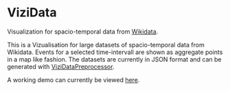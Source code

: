 ViziData
========

Visualization for spacio-temporal data from [Wikidata](http://www.wikidata.org/).

This is a Vizualisation for large datasets of spacio-temporal data from Wikidata. Events for a selected time-intervall are shown as aggregate points in a map like fashion. The datasets are currently in JSON format and can be generated with [ViziDataPreprocessor](https://github.com/gordelwig/ViziDataPreprocessor).

A working demo can currently be viewed [here](http://wwwpub.zih.tu-dresden.de/~s5219191/vizidata/).